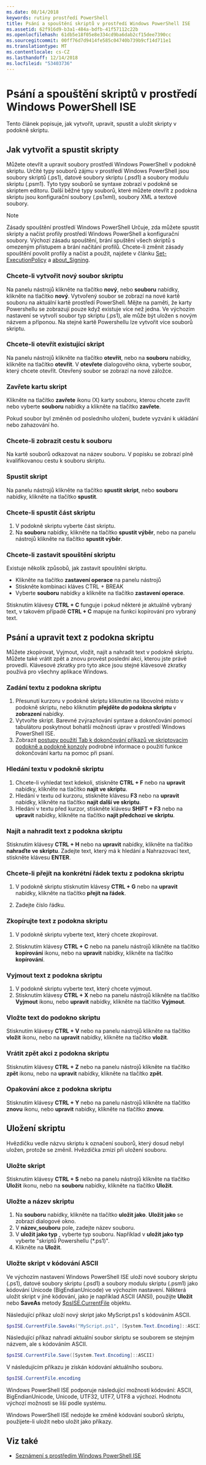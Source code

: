 ```yaml
---
ms.date: 08/14/2018
keywords: rutiny prostředí PowerShell
title: Psání a spouštění skriptů v prostředí Windows PowerShell ISE
ms.assetid: 62f916d9-b3a1-484a-bdfb-41f57112c22b
ms.openlocfilehash: 61db5e18f05e8e334cd9ba6dab2cf15dee7390cc
ms.sourcegitcommit: 00ff76d7d9414fe585c04740b739b9cf14d711e1
ms.translationtype: MT
ms.contentlocale: cs-CZ
ms.lasthandoff: 12/14/2018
ms.locfileid: "53403736"
---
```

# <a name="how-to-write-and-run-scripts-in-the-windows-powershell-ise"></a>Psání a spouštění skriptů v prostředí Windows PowerShell ISE

Tento článek popisuje, jak vytvořit, upravit, spustit a uložit skripty v podokně skriptu.

## <a name="how-to-create-and-run-scripts"></a>Jak vytvořit a spustit skripty

Můžete otevřít a upravit soubory prostředí Windows PowerShell v podokně skriptu. Určité typy souborů zájmu v prostředí Windows PowerShell jsou soubory skriptů (.ps1), datové soubory skriptu (.psd1) a soubory modulu skriptu (.psm1). Tyto typy souborů se syntaxe zobrazí v podokně se skriptem editoru. Další běžné typy souborů, které můžete otevřít z podokna skriptu jsou konfigurační soubory (.ps1xml), soubory XML a textové soubory.

> [!NOTE]
> Zásady spouštění prostředí Windows PowerShell Určuje, zda můžete spustit skripty a načíst profily prostředí Windows PowerShell a konfigurační soubory. Výchozí zásadu spouštění, brání spuštění všech skriptů s omezeným přístupem a brání načítání profilů. Chcete-li změnit zásady spouštění povolit profily a načíst a použít, najdete v článku [Set-ExecutionPolicy](/powershell/module/microsoft.powershell.security/set-executionpolicy) a [about_Signing](/powershell/module/microsoft.powershell.core/about/about_signing).

### <a name="to-create-a-new-script-file"></a>Chcete-li vytvořit nový soubor skriptu

Na panelu nástrojů klikněte na tlačítko **nový**, nebo **souboru** nabídky, klikněte na tlačítko **nový**. Vytvořený soubor se zobrazí na nové kartě souboru na aktuální kartě prostředí PowerShell. Mějte na paměti, že karty Powershellu se zobrazují pouze když existuje více než jedna. Ve výchozím nastavení se vytvoří soubor typ skriptu (.ps1), ale může být uložen s novým názvem a příponou. Na stejné kartě Powershellu lze vytvořit více souborů skriptu.

### <a name="to-open-an-existing-script"></a>Chcete-li otevřít existující skript

Na panelu nástrojů klikněte na tlačítko **otevřít**, nebo na **souboru** nabídky, klikněte na tlačítko **otevřít**. V **otevřete** dialogového okna, vyberte soubor, který chcete otevřít. Otevřený soubor se zobrazí na nové záložce.

### <a name="to-close-a-script-tab"></a>Zavřete kartu skript

Klikněte na tlačítko **zavřete** ikonu (X) karty souboru, kterou chcete zavřít nebo vyberte **souboru** nabídky a klikněte na tlačítko **zavřete**.

Pokud soubor byl změněn od posledního uložení, budete vyzváni k ukládání nebo zahazování ho.

### <a name="to-display-the-file-path"></a>Chcete-li zobrazit cestu k souboru

Na kartě souborů odkazovat na název souboru. V popisku se zobrazí plně kvalifikovanou cestu k souboru skriptu.

### <a name="to-run-a-script"></a>Spustit skript

Na panelu nástrojů klikněte na tlačítko **spustit skript**, nebo **souboru** nabídky, klikněte na tlačítko **spustit**.

### <a name="to-run-a-portion-of-a-script"></a>Chcete-li spustit část skriptu

1. V podokně skriptu vyberte část skriptu.
2. Na **souboru** nabídky, klikněte na tlačítko **spustit výběr**, nebo na panelu nástrojů klikněte na tlačítko **spustit výběr**.

### <a name="to-stop-a-running-script"></a>Chcete-li zastavit spouštění skriptu

Existuje několik způsobů, jak zastavit spouštění skriptu.

- Klikněte na tlačítko **zastavení operace** na panelu nástrojů
- Stiskněte kombinaci kláves CTRL + BREAK
- Vyberte **souboru** nabídky a klikněte na tlačítko **zastavení operace**.

Stisknutím klávesy **CTRL + C** funguje i pokud některé je aktuálně vybraný text, v takovém případě **CTRL + C** mapuje na funkci kopírování pro vybraný text.

## <a name="how-to-write-and-edit-text-in-the-script-pane"></a>Psání a upravit text z podokna skriptu

Můžete zkopírovat, Vyjmout, vložit, najít a nahradit text v podokně skriptu. Můžete také vrátit zpět a znovu provést poslední akci, kterou jste právě provedli. Klávesové zkratky pro tyto akce jsou stejné klávesové zkratky používá pro všechny aplikace Windows.

### <a name="to-enter-text-in-the-script-pane"></a>Zadání textu z podokna skriptu

1. Přesunutí kurzoru v podokně skriptu kliknutím na libovolné místo v podokně skriptu, nebo kliknutím **přejděte do podokna skriptu** v **zobrazení** nabídky.
2. Vytvořte skript. Barevné zvýrazňování syntaxe a dokončování pomocí tabulátoru poskytnout bohatší možnosti úprav v prostředí Windows PowerShell ISE.
3. Zobrazit [postupy použití Tab k dokončování příkazů ve skriptovacím podokně a podokně konzoly](How-to-Use-Tab-Completion-in-the-Script-Pane-and-Console-Pane.md) podrobné informace o použití funkce dokončování kartu na pomoc při psaní.

### <a name="to-find-text-in-the-script-pane"></a>Hledání textu v podokně skriptu

1. Chcete-li vyhledat text kdekoli, stiskněte **CTRL + F** nebo na **upravit** nabídky, klikněte na tlačítko **najít ve skriptu**.
2. Hledání v textu od kurzoru, stiskněte klávesu **F3** nebo na **upravit** nabídky, klikněte na tlačítko **najít další ve skriptu**.
3. Hledání v textu před kurzor, stiskněte klávesu **SHIFT + F3** nebo na **upravit** nabídky, klikněte na tlačítko **najít předchozí ve skriptu**.

### <a name="to-find-and-replace-text-in-the-script-pane"></a>Najít a nahradit text z podokna skriptu

Stisknutím klávesy **CTRL + H** nebo na **upravit** nabídky, klikněte na tlačítko **nahraďte ve skriptu**. Zadejte text, který má k hledání a Nahrazovací text, stiskněte klávesu **ENTER**.

### <a name="to-go-to-a-particular-line-of-text-in-the-script-pane"></a>Chcete-li přejít na konkrétní řádek textu z podokna skriptu

1. V podokně skriptu stisknutím klávesy **CTRL + G** nebo na **upravit** nabídky, klikněte na tlačítko **přejít na řádek**.

2. Zadejte číslo řádku.

### <a name="to-copy-text-in-the-script-pane"></a>Zkopírujte text z podokna skriptu

1. V podokně skriptu vyberte text, který chcete zkopírovat.

2. Stisknutím klávesy **CTRL + C** nebo na panelu nástrojů klikněte na tlačítko **kopírování** ikonu, nebo na **upravit** nabídky, klikněte na tlačítko **kopírování**.

### <a name="to-cut-text-in-the-script-pane"></a>Vyjmout text z podokna skriptu

1. V podokně skriptu vyberte text, který chcete vyjmout.
2. Stisknutím klávesy **CTRL + X** nebo na panelu nástrojů klikněte na tlačítko **Vyjmout** ikonu, nebo **upravit** nabídky, klikněte na tlačítko **Vyjmout**.

### <a name="to-paste-text-into-the-script-pane"></a>Vložte text do podokno skriptu

Stisknutím klávesy **CTRL + V** nebo na panelu nástrojů klikněte na tlačítko **vložit** ikonu, nebo na **upravit** nabídky, klikněte na tlačítko **vložit**.

### <a name="to-undo-an-action-in-the-script-pane"></a>Vrátit zpět akci z podokna skriptu

Stisknutím klávesy **CTRL + Z** nebo na panelu nástrojů klikněte na tlačítko **zpět** ikonu, nebo na **upravit** nabídky, klikněte na tlačítko **zpět**.

### <a name="to-redo-an-action-in-the-script-pane"></a>Opakování akce z podokna skriptu

Stisknutím klávesy **CTRL + Y** nebo na panelu nástrojů klikněte na tlačítko **znovu** ikonu, nebo **upravit** nabídky, klikněte na tlačítko **znovu**.

## <a name="how-to-save-a-script"></a>Uložení skriptu

Hvězdičku vedle názvu skriptu k označení souborů, který dosud nebyl uložen, protože se změnil. Hvězdička zmizí při uložení souboru.

### <a name="to-save-a-script"></a>Uložte skript

Stisknutím klávesy **CTRL + S** nebo na panelu nástrojů klikněte na tlačítko **Uložit** ikonu, nebo na **souboru** nabídky, klikněte na tlačítko **Uložit**.

### <a name="to-save-and-name-a-script"></a>Uložte a název skriptu

1. Na **souboru** nabídky, klikněte na tlačítko **uložit jako**. **Uložit jako** se zobrazí dialogové okno.
2. V **název_souboru** pole, zadejte název souboru.
3. V **uložit jako typ** , vyberte typ souboru. Například v **uložit jako typ** vyberte "skriptů Powershellu (\*.ps1)".
4. Klikněte na **Uložit**.

### <a name="to-save-a-script-in-ascii-encoding"></a>Uložte skript v kódování ASCII

Ve výchozím nastavení Windows PowerShell ISE uloží nové soubory skriptu (.ps1), datové soubory skriptu (.psd1) a soubory modulu skriptu (.psm1) jako kódování Unicode (BigEndianUnicode) ve výchozím nastavení. Některá uložit skript v jiné kódování, jako je například ASCII (ANSI), použijte **Uložit** nebo **SaveAs** metody [$psISE.CurrentFile](object-model/the-ise-object-model-hierarchy.md) objektu.

Následující příkaz uloží nový skript jako MyScript.ps1 s kódováním ASCII.

```powershell
$psISE.CurrentFile.SaveAs("MyScript.ps1", [System.Text.Encoding]::ASCII)
```

Následující příkaz nahradí aktuální soubor skriptu se souborem se stejným názvem, ale s kódováním ASCII.

```powershell
$psISE.CurrentFile.Save([System.Text.Encoding]::ASCII)
```

V následujícím příkazu je získán kódování aktuálního souboru.

```powershell
$psISE.CurrentFile.encoding
```

Windows PowerShell ISE podporuje následující možnosti kódování: ASCII, BigEndianUnicode, Unicode, UTF32, UTF7, UTF8 a výchozí. Hodnotu výchozí možnosti se liší podle systému.

Windows PowerShell ISE nedojde ke změně kódování souborů skriptu, použijete-li uložit nebo uložit jako příkazy.

## <a name="see-also"></a>Viz také

- [Seznámení s prostředím Windows PowerShell ISE](../../getting-started/fundamental/exploring-the-windows-powershell-ise.md)
